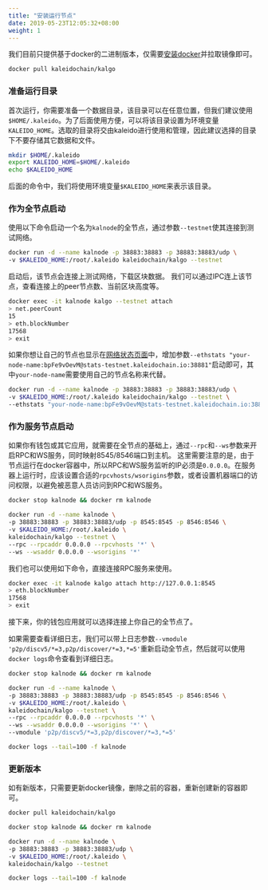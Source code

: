 ```yaml
---
title: "安装运行节点"
date: 2019-05-23T12:05:32+08:00
weight: 1
---
```


我们目前只提供基于docker的二进制版本，仅需要[安装docker](https://docs.docker.com/install/)并拉取镜像即可。

```bash
docker pull kaleidochain/kalgo
```

### 准备运行目录

首次运行，你需要准备一个数据目录，该目录可以在任意位置，但我们建议使用`$HOME/.kaleido`。为了后面使用方便，可以将该目录设置为环境变量`KALEIDO_HOME`。选取的目录将交由kaleido进行使用和管理，因此建议选择的目录下不要存储其它数据和文件。

```bash
mkdir $HOME/.kaleido
export KALEIDO_HOME=$HOME/.kaleido
echo $KALEIDO_HOME
```

后面的命令中，我们将使用环境变量`$KALEIDO_HOME`来表示该目录。

### 作为全节点启动

使用以下命令启动一个名为`kalnode`的全节点，通过参数`--testnet`使其连接到测试网络。

```bash
docker run -d --name kalnode -p 38883:38883 -p 38883:38883/udp \
-v $KALEIDO_HOME:/root/.kaleido kaleidochain/kalgo --testnet
```

启动后，该节点会连接上测试网络，下载区块数据。
我们可以通过IPC连上该节点，查看连接上的peer节点数、当前区块高度等。

```bash
docker exec -it kalnode kalgo --testnet attach
> net.peerCount
15
> eth.blockNumber
17568
> exit
```

如果你想让自己的节点也显示在[网络状态页面](http://stats-testnet.kaleidochain.io)中，增加参数`--ethstats "your-node-name:bpFe9vOevM@stats-testnet.kaleidochain.io:38881"`启动即可，其中`your-node-name`需要使用自己的节点名称来代替。

```bash
docker run -d --name kalnode -p 38883:38883 -p 38883:38883/udp \
-v $KALEIDO_HOME:/root/.kaleido kaleidochain/kalgo --testnet \
--ethstats "your-node-name:bpFe9vOevM@stats-testnet.kaleidochain.io:38881"
```

### 作为服务节点启动

如果你有钱包或其它应用，就需要在全节点的基础上，通过`--rpc`和`--ws`参数来开启RPC和WS服务，同时映射8545/8546端口到主机。
这里需要注意的是，由于节点运行在docker容器中，所以RPC和WS服务监听的IP必须是`0.0.0.0`。在服务器上运行时，应该设置合适的`rpcvhosts/wsorigins`参数，或者设置机器端口的访问权限，以避免被恶意人员访问到RPC和WS服务。

```bash
docker stop kalnode && docker rm kalnode

docker run -d --name kalnode \
-p 38883:38883 -p 38883:38883/udp -p 8545:8545 -p 8546:8546 \
-v $KALEIDO_HOME:/root/.kaleido \
kaleidochain/kalgo --testnet \
--rpc --rpcaddr 0.0.0.0 --rpcvhosts '*' \
--ws --wsaddr 0.0.0.0 --wsorigins '*'
```

我们也可以使用如下命令，直接连接RPC服务来使用。

```bash
docker exec -it kalnode kalgo attach http://127.0.0.1:8545
> eth.blockNumber
17568
> exit
```

接下来，你的钱包应用就可以选择连接上你自己的全节点了。

如果需要查看详细日志，我们可以带上日志参数`--vmodule 'p2p/discv5/*=3,p2p/discover/*=3,*=5'`重新启动全节点，然后就可以使用`docker logs`命令查看到详细日志。

```bash
docker stop kalnode && docker rm kalnode

docker run -d --name kalnode \
-p 38883:38883 -p 38883:38883/udp -p 8545:8545 -p 8546:8546 \
-v $KALEIDO_HOME:/root/.kaleido \
kaleidochain/kalgo --testnet \
--rpc --rpcaddr 0.0.0.0 --rpcvhosts '*' \
--ws --wsaddr 0.0.0.0 --wsorigins '*' \
--vmodule 'p2p/discv5/*=3,p2p/discover/*=3,*=5'

docker logs --tail=100 -f kalnode
```

### 更新版本

如有新版本，只需要更新docker镜像，删除之前的容器，重新创建新的容器即可。

```bash
docker pull kaleidochain/kalgo

docker stop kalnode && docker rm kalnode

docker run -d --name kalnode \
-p 38883:38883 -p 38883:38883/udp \
-v $KALEIDO_HOME:/root/.kaleido \
kaleidochain/kalgo --testnet

docker logs --tail=100 -f kalnode
```

